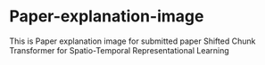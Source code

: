 # Paper-explanation-image
This is Paper explanation image for submitted paper Shifted Chunk Transformer for Spatio-Temporal Representational Learning
